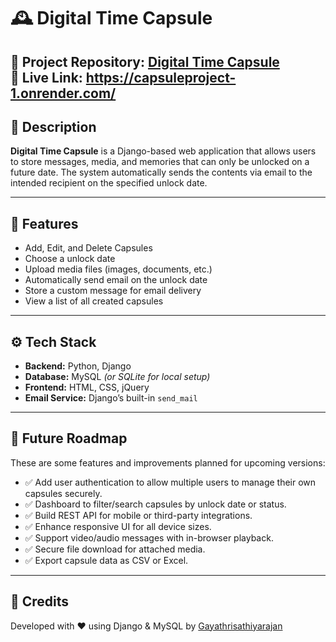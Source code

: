 # 🕰️ Digital Time Capsule

📂 **Project Repository**: [Digital Time Capsule](https://github.com/Gayathrisathiyarajan/capsuleproject)<br>
📂 **Live Link**: https://capsuleproject-1.onrender.com/
---

## 📌 Description

**Digital Time Capsule** is a Django-based web application that allows users to store messages, media, and memories that can only be unlocked on a future date. The system automatically sends the contents via email to the intended recipient on the specified unlock date.

---

## 🚀 Features

- Add, Edit, and Delete Capsules  
- Choose a unlock date  
- Upload media files (images, documents, etc.)  
- Automatically send email on the unlock date  
- Store a custom message for email delivery  
- View a list of all created capsules  

---

## ⚙️ Tech Stack

- **Backend:** Python, Django  
- **Database:** MySQL *(or SQLite for local setup)*  
- **Frontend:** HTML, CSS, jQuery  
- **Email Service:** Django’s built-in `send_mail`  

---

## 🔮 Future Roadmap

These are some features and improvements planned for upcoming versions:

- ✅ Add user authentication to allow multiple users to manage their own capsules securely.  
- ✅ Dashboard to filter/search capsules by unlock date or status.  
- ✅ Build REST API for mobile or third-party integrations.  
- ✅ Enhance responsive UI for all device sizes.  
- ✅ Support video/audio messages with in-browser playback.  
- ✅ Secure file download for attached media.
- ✅ Export capsule data as CSV or Excel.

---

## 🙌 Credits

Developed with ❤️ using Django & MySQL by [Gayathrisathiyarajan](https://github.com/Gayathrisathiyarajan)

